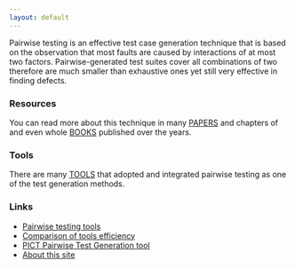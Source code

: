 ```yaml
---
layout: default
---
```


Pairwise testing is an effective test case generation technique that is based on the observation that most faults are caused by interactions of at most two factors. Pairwise-generated test suites cover all combinations of two therefore are much smaller than exhaustive ones yet still very effective in finding defects.

### Resources
You can read more about this technique in many [PAPERS](https://scholar.google.com/scholar?hl=en&q=%22pairwise+testing%22+OR+%22combinatorial+testing%22) and chapters of and even whole [BOOKS](https://www.amazon.com/gp/search?ie=UTF8&tag=pairwise-20&linkCode=ur2&linkId=d32d92503bf7cc820739af70b6913097&camp=1789&creative=9325&index=books&keywords=software%20combinatorial%20testing) published over the years.

### Tools
There are many [TOOLS](./tools.md) that adopted and integrated pairwise testing as one of the test generation methods.

### Links
* [Pairwise testing tools](./tools.md)
* [Comparison of tools efficiency](./efficiency.md)
* [PICT Pairwise Test Generation tool](https://github.com/microsoft/pict)
* [About this site](./about.md)

